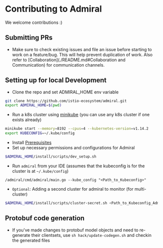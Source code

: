 # Contributing to Admiral

We welcome contributions :)

## Submitting PRs
* Make sure to check existing issues and file an issue before starting to work on a feature/bug. This will help prevent duplication of work. 
Also refer to [Collaboration](./README.md#Collaboration and Communication) for communication channels.

## Setting up for local Development
* Clone the repo and set ADMIRAL_HOME env variable
```bash
git clone https://github.com/istio-ecosystem/admiral.git
export ADMIRAL_HOME=$(pwd)
```
* Run a k8s cluster using [minikube](https://kubernetes.io/docs/setup/learning-environment/minikube/) (you can use any k8s cluster if one exists already)
```bash
minikube start --memory=8192 --cpus=4 --kubernetes-version=v1.14.2
export KUBECONFIG=~/.kube/config
```
* Install [Prerequisites](./docs/Examples.md#Prerequisite)
* Set up necessary permissions and configurations for Admiral
```bash
$ADMIRAL_HOME/install/scripts/dev_setup.sh
```
* Run `admiral` from your IDE (assumes that the kubeconfig is for the cluster is at `~/.kube/config`)
```
/admiral/cmd/admiral/main.go --kube_config "<Path_to_Kubeconfig>"
```

* `Optional`: Adding a second cluster for admiral to monitor (for multi-cluster)
```bash
$ADMIRAL_HOME/install/scripts/cluster-secret.sh <Path_to_Kubeconfig_Admiral_Cluster> <Path_to_Kubeconfig_Remote_Cluster> admiral
```

## Protobuf code generation
* If you've made changes to protobuf model objects and need to re-generate their clientsets, use `sh hack/update-codegen.sh` and checkin the generated files